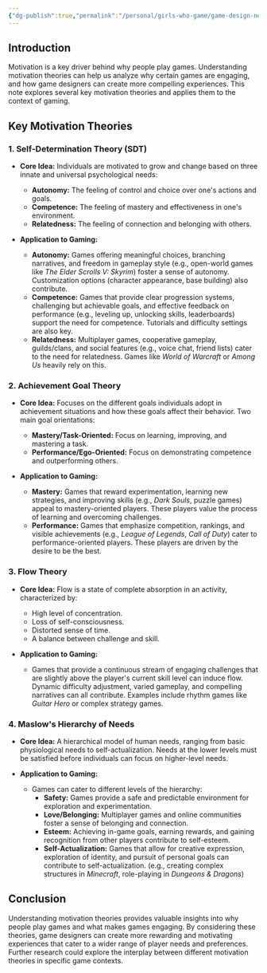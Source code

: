```yaml
---
{"dg-publish":true,"permalink":"/personal/girls-who-game/game-design-notes/game-psychology/motivation-theory-in-relation-to-gaming/","dgPassFrontmatter":true}
---
```


## Introduction

Motivation is a key driver behind why people play games. Understanding motivation theories can help us analyze why certain games are engaging, and how game designers can create more compelling experiences. This note explores several key motivation theories and applies them to the context of gaming.

## Key Motivation Theories

### 1. Self-Determination Theory (SDT)

*   **Core Idea:** Individuals are motivated to grow and change based on three innate and universal psychological needs:
    *   **Autonomy:** The feeling of control and choice over one's actions and goals.
    *   **Competence:** The feeling of mastery and effectiveness in one's environment.
    *   **Relatedness:** The feeling of connection and belonging with others.

*   **Application to Gaming:**
    *   **Autonomy:** Games offering meaningful choices, branching narratives, and freedom in gameplay style (e.g., open-world games like *The Elder Scrolls V: Skyrim*) foster a sense of autonomy.  Customization options (character appearance, base building) also contribute.
    *   **Competence:** Games that provide clear progression systems, challenging but achievable goals, and effective feedback on performance (e.g., leveling up, unlocking skills, leaderboards) support the need for competence.  Tutorials and difficulty settings are also key.
    *   **Relatedness:** Multiplayer games, cooperative gameplay, guilds/clans, and social features (e.g., voice chat, friend lists) cater to the need for relatedness. Games like *World of Warcraft* or *Among Us* heavily rely on this.

### 2. Achievement Goal Theory

*   **Core Idea:** Focuses on the different goals individuals adopt in achievement situations and how these goals affect their behavior. Two main goal orientations:
    *   **Mastery/Task-Oriented:** Focus on learning, improving, and mastering a task.
    *   **Performance/Ego-Oriented:** Focus on demonstrating competence and outperforming others.

*   **Application to Gaming:**
    *   **Mastery:** Games that reward experimentation, learning new strategies, and improving skills (e.g., *Dark Souls*, puzzle games) appeal to mastery-oriented players. These players value the process of learning and overcoming challenges.
    *   **Performance:** Games that emphasize competition, rankings, and visible achievements (e.g., *League of Legends*, *Call of Duty*) cater to performance-oriented players. These players are driven by the desire to be the best.

### 3. Flow Theory

*   **Core Idea:** Flow is a state of complete absorption in an activity, characterized by:
    *   High level of concentration.
    *   Loss of self-consciousness.
    *   Distorted sense of time.
    *   A balance between challenge and skill.

*   **Application to Gaming:**
    *   Games that provide a continuous stream of engaging challenges that are slightly above the player's current skill level can induce flow.  Dynamic difficulty adjustment, varied gameplay, and compelling narratives can all contribute.  Examples include rhythm games like *Guitar Hero* or complex strategy games.

### 4. Maslow's Hierarchy of Needs

*   **Core Idea:** A hierarchical model of human needs, ranging from basic physiological needs to self-actualization. Needs at the lower levels must be satisfied before individuals can focus on higher-level needs.

*   **Application to Gaming:**
    *   Games can cater to different levels of the hierarchy:
        *   **Safety:** Games provide a safe and predictable environment for exploration and experimentation.
        *   **Love/Belonging:** Multiplayer games and online communities foster a sense of belonging and connection.
        *   **Esteem:** Achieving in-game goals, earning rewards, and gaining recognition from other players contribute to self-esteem.
        *   **Self-Actualization:** Games that allow for creative expression, exploration of identity, and pursuit of personal goals can contribute to self-actualization. (e.g., creating complex structures in *Minecraft*, role-playing in *Dungeons & Dragons*)

## Conclusion

Understanding motivation theories provides valuable insights into why people play games and what makes games engaging. By considering these theories, game designers can create more rewarding and motivating experiences that cater to a wider range of player needs and preferences. Further research could explore the interplay between different motivation theories in specific game contexts.
